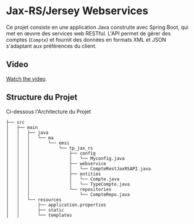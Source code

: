 
# Jax-RS/Jersey Webservices

Ce projet consiste en une application Java construite avec Spring Boot, qui met en œuvre des services web RESTful. L'API permet de gérer des comptes (`Compte`) et fournit des données en formats XML et JSON s'adaptant aux préférences du client.
## Video 
[Watch the video](https://drive.google.com/file/d/1ag614PF4GgGSrv2mQRKIMJOTqWMrz7xD/view?usp=sharing).
## Structure du Projet

Ci-dessous l'Architecture du Projet

```
├── src
│   ├── main
│   │   ├── java
│   │   │   └── ma
│   │   │       └── emsi
│   │   │           └── tp_jax_rs
│   │   │               ├── config
│   │   │               │   └── Myconfig.java
│   │   │               ├── webservice
│   │   │               │   └── CompteRestJaxRSAPI.java
│   │   │               ├── entities
│   │   │               │   └── Compte.java
│   │   │               │   └── TypeCompte.java
│   │   │               └── repositories
│   │   │                   └── CompteRepo.java
│   │   └── resources
│   │       ├── application.properties
│   │       ├── static
│   │       └── templates
